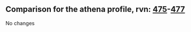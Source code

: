 ## Comparison for the athena profile, rvn: [475](https://github.com/PRO100KatYT/FortniteProfileRevisions/tree/main/profiles/athena/475%20athena.json)-[477](https://github.com/PRO100KatYT/FortniteProfileRevisions/tree/main/profiles/athena/477%20athena.json)

No changes

